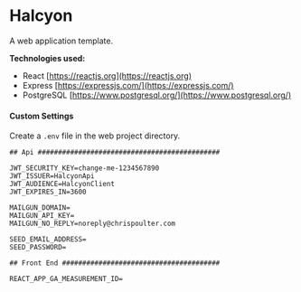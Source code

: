 # Halcyon

A web application template.

**Technologies used:**

-   React
    [https://reactjs.org](https://reactjs.org)
-   Express
    [https://expressjs.com/](https://expressjs.com/)
-   PostgreSQL
    [https://www.postgresql.org/](https://www.postgresql.org/)

#### Custom Settings

Create a `.env` file in the web project directory.

```
## Api #############################################

JWT_SECURITY_KEY=change-me-1234567890
JWT_ISSUER=HalcyonApi
JWT_AUDIENCE=HalcyonClient
JWT_EXPIRES_IN=3600

MAILGUN_DOMAIN=
MAILGUN_API_KEY=
MAILGUN_NO_REPLY=noreply@chrispoulter.com

SEED_EMAIL_ADDRESS=
SEED_PASSWORD=

## Front End #######################################

REACT_APP_GA_MEASUREMENT_ID=
```
